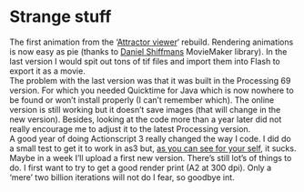 <!--
  id: 316
  date: 2008-02-10T22:26:46
  modified: 2008-02-10T22:26:46
  slug: strange-stuff
  type: post
  excerpt: <p>The first animation from the &#8216;Attractor viewer&#8216; rebuild. Rendering animations is now easy as pie (thanks to Daniel Shiffmans MovieMaker library). In the last version I would spit out tons of tif files and import them into Flash to export it as a movie. The problem with the last version was that it was built [&hellip;]</p>
  categories: code, Java, Processing, video
  tags: test
  inCv: 
  inPortfolio: 
  dateFrom: 
  dateTo: 
-->

# Strange stuff

<p><script type="text/javascript">
	Sjeiti.addFlv("../mov/Lorenz84--1151-626--841-599--294.flv",640,480,"attr1151");
</script></p>
<p>The first animation from the &#8216;<a href="?page_id=16">Attractor viewer</a>&#8216; rebuild. Rendering animations is now easy as pie (thanks to <a href="http://www.shiffman.net/">Daniel Shiffmans</a> MovieMaker library). In the last version I would spit out tons of tif files and import them into Flash to export it as a movie.<br />
The problem with the last version was that it was built in the Processing 69 version. For which you needed Quicktime for Java which is now nowhere to be found or won&#8217;t install properly (I can&#8217;t remember which). The online version is still working but it doesn&#8217;t save images (that will change in the new version). Besides, looking at the code more than a year later did not really encourage me to adjust it to the latest Processing version.<br />
A good year of doing Actionscript 3 really changed the way I code. I did do a small test to get it to work in as3 but, <a href="?p=308">as you can see for your self</a>, it sucks.<br />
Maybe in a week I&#8217;ll upload a first new version. There&#8217;s still lot&#8217;s of things to do. I first want to try to get a good render print (A2 at 300 dpi). Only a &#8216;mere&#8217; two billion iterations will not do I fear, so goodbye int.</p>